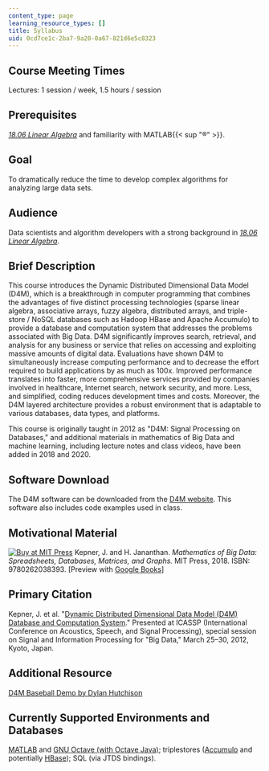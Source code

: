 ```yaml
---
content_type: page
learning_resource_types: []
title: Syllabus
uid: 0cd7ce1c-2ba7-9a20-0a67-821d6e5c8323
---
```


Course Meeting Times
--------------------

Lectures: 1 session / week, 1.5 hours / session

Prerequisites
-------------

[_18.06 Linear Algebra_](/courses/18-06sc-linear-algebra-fall-2011) and familiarity with MATLAB{{< sup "®" >}}.

Goal
----

To dramatically reduce the time to develop complex algorithms for analyzing large data sets.

Audience
--------

Data scientists and algorithm developers with a strong background in [_18.06 Linear Algebra_](/courses/18-06sc-linear-algebra-fall-2011).

Brief Description
-----------------

This course introduces the Dynamic Distributed Dimensional Data Model (D4M), which is a breakthrough in computer programming that combines the advantages of five distinct processing technologies (sparse linear algebra, associative arrays, fuzzy algebra, distributed arrays, and triple-store / NoSQL databases such as Hadoop HBase and Apache Accumulo) to provide a database and computation system that addresses the problems associated with Big Data. D4M significantly improves search, retrieval, and analysis for any business or service that relies on accessing and exploiting massive amounts of digital data. Evaluations have shown D4M to simultaneously increase computing performance and to decrease the effort required to build applications by as much as 100x. Improved performance translates into faster, more comprehensive services provided by companies involved in healthcare, Internet search, network security, and more. Less, and simplified, coding reduces development times and costs. Moreover, the D4M layered architecture provides a robust environment that is adaptable to various databases, data types, and platforms.

This course is originally taught in 2012 as "D4M: Signal Processing on Databases," and additional materials in mathematics of Big Data and machine learning, including lecture notes and class videos, have been added in 2018 and 2020.

Software Download
-----------------

The D4M software can be downloaded from the [D4M website](http://d4m.mit.edu/). This software also includes code examples used in class.

Motivational Material
---------------------

[![Buy at MIT Press](/images/mp_logo.gif)](https://mitpress.mit.edu/9780262038393) Kepner, J. and H. Jananthan. _Mathematics of Big Data: Spreadsheets, Databases, Matrices, and Graphs._ MIT Press, 2018. ISBN: 9780262038393. \[Preview with [Google Books](https://books.google.com/books?id=4vBoDwAAQBAJ&printsec=frontcover&source=gbs_ge_summary_r&cad=0#v=onepage&q&f=false)\]

Primary Citation
----------------

Kepner, J. et al. "[Dynamic Distributed Dimensional Data Model (D4M) Database and Computation System](http://dx.doi.org/10.1109/ICASSP.2012.6289129)." Presented at ICASSP (International Conference on Acoustics, Speech, and Signal Processing), special session on Signal and Information Processing for "Big Data," March 25–30, 2012, Kyoto, Japan.

Additional Resource
-------------------

[D4M Baseball Demo by Dylan Hutchison](https://github.com/denine99/d4mBB)

Currently Supported Environments and Databases
----------------------------------------------

[MATLAB](http://www.mathworks.com/) and [GNU Octave (with Octave Java)](http://www.gnu.org/software/octave/); triplestores ([Accumulo](http://accumulo.apache.org/) and potentially [HBase](http://hbase.apache.org/)); SQL (via JTDS bindings).